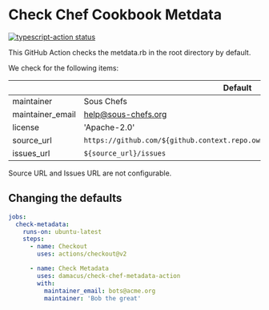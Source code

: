 # Check Chef Cookbook Metdata

<a href="https://github.com/actions/typescript-action/actions"><img alt="typescript-action status" src="https://github.com/damacus/check-chef-metadata-action/workflows/build-test/badge.svg"></a>

This GitHub Action checks the metdata.rb in the root directory by default.

We check for the following items:

|                  | Default                                                                       |
| ---------------- | ----------------------------------------------------------------------------- |
| maintainer       | Sous Chefs                                                                    |
| maintainer_email | help@sous-chefs.org                                                           |
| license          | 'Apache-2.0'                                                                  |
| source_url       | `https://github.com/${github.context.repo.owner}/${github.context.repo.repo}` |
| issues_url       | `${source_url}/issues`                                                        |

Source URL and Issues URL are not configurable.

## Changing the defaults

```yaml
jobs:
  check-metadata:
    runs-on: ubuntu-latest
    steps:
      - name: Checkout
        uses: actions/checkout@v2

      - name: Check Metadata
        uses: damacus/check-chef-metadata-action
        with:
          maintainer_email: bots@acme.org
          maintainer: 'Bob the great'
```
